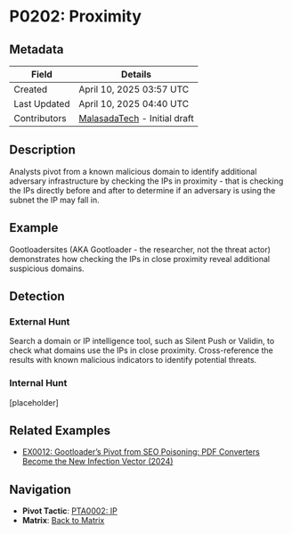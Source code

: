 # P0202: Proximity

## Metadata
| Field          | Details                                      |
|----------------|----------------------------------------------|
| Created        | April 10, 2025 03:57 UTC                    |
| Last Updated   | April 10, 2025 04:40 UTC                    |
| Contributors   | [MalasadaTech](../contributors.md#malasadatech) - Initial draft |

## Description
Analysts pivot from a known malicious domain to identify additional adversary infrastructure by checking the IPs in proximity - that is checking the IPs directly before and after to determine if an adversary is using the subnet the IP may fall in.

## Example
Gootloadersites (AKA Gootloader - the researcher, not the threat actor) demonstrates how checking the IPs in close proximity reveal additional suspicious domains.

## Detection

### External Hunt
Search a domain or IP intelligence tool, such as Silent Push or Validin, to check what domains use the IPs in close proximity. Cross-reference the results with known malicious indicators to identify potential threats.

### Internal Hunt
[placeholder]

## Related Examples
- [EX0012: Gootloader’s Pivot from SEO Poisoning: PDF Converters Become the New Infection Vector (2024)](../examples/EX0012.md)

## Navigation
- **Pivot Tactic**: [PTA0002: IP](../pivot-tactics/PTA0002/main.md)
- **Matrix**: [Back to Matrix](../matrix.md)